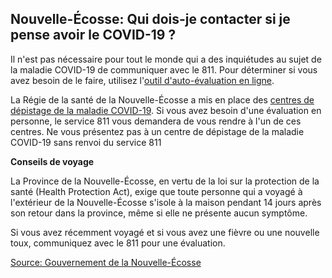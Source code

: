## Nouvelle-Écosse: Qui dois-je contacter si je pense avoir le COVID-19 ?

Il n'est pas nécessaire pour tout le monde qui a des inquiétudes au sujet de la maladie COVID-19 de communiquer avec le 811. Pour déterminer si vous avez besoin de le faire, utilisez l'[outil d'auto-évaluation en ligne](https://811.novascotia.ca/?lang=fr).

La Régie de la santé de la Nouvelle-Écosse a mis en place des [centres de dépistage de la maladie COVID-19](http://www.nshealth.ca/coronavirus/fr). Si vous avez besoin d'une évaluation en personne, le service 811 vous demandera de vous rendre à l'un de ces centres. Ne vous présentez pas à un centre de dépistage de la maladie COVID-19 sans renvoi du service 811

**Conseils de voyage**

La Province de la Nouvelle-Écosse, en vertu de la loi sur la protection de la santé (Health Protection Act), exige que toute personne qui a voyagé à l'extérieur de la Nouvelle-Écosse s'isole à la maison pendant 14 jours après son retour dans la province, même si elle ne présente aucun symptôme.

Si vous avez récemment voyagé et si vous avez une fièvre ou une nouvelle toux, communiquez avec le 811 pour une évaluation.

[Source: Gouvernement de la Nouvelle-Écosse](https://novascotia.ca/coronavirus/fr/#help)
